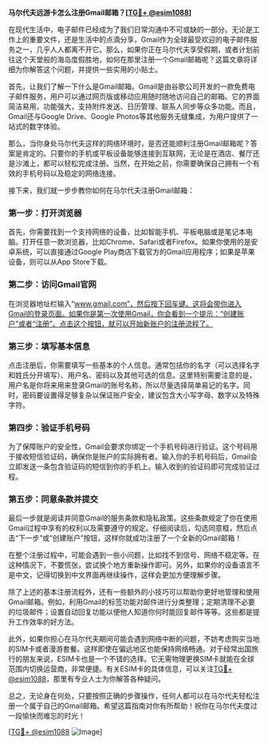 **马尔代夫远游卡怎么注册Gmail邮箱？[[TG💪+ @esim1088](https://t.me/s/esim1088)]**

在现代生活中，电子邮件已经成为了我们日常沟通中不可或缺的一部分。无论是工作上的重要文件，还是生活中的点滴分享，Gmail作为全球最受欢迎的电子邮件服务之一，几乎人人都离不开它。那么，如果你正在马尔代夫享受假期，或者计划前往这个天堂般的海岛度假胜地，如何在那里注册一个Gmail邮箱呢？这篇文章将详细为你解答这个问题，并提供一些实用的小贴士。

首先，让我们了解一下什么是Gmail邮箱。Gmail是由谷歌公司开发的一款免费电子邮件服务，用户可以通过网页版或移动应用随时随地访问自己的邮箱。它的界面简洁易用，功能强大，支持附件发送、日历管理、联系人同步等众多功能。而且，Gmail还与Google Drive、Google Photos等其他服务无缝集成，为用户提供了一站式的数字体验。

那么，当你身处马尔代夫这样的网络环境时，是否还能顺利注册Gmail邮箱呢？答案是肯定的。只要你的手机或平板设备能够连接到互联网，无论是在酒店、餐厅还是沙滩上，都可以轻松完成注册。当然，在开始之前，你需要确保自己拥有一个有效的手机号码以及稳定的网络连接。

接下来，我们就一步步教你如何在马尔代夫注册Gmail邮箱：

### **第一步：打开浏览器**
首先，你需要找到一个支持网络的设备，比如智能手机、平板电脑或是笔记本电脑。打开任意一款浏览器，比如Chrome、Safari或者Firefox。如果你使用的是安卓系统，可以直接通过Google Play商店下载官方的Gmail应用程序；如果是苹果设备，则可以从App Store下载。

### **第二步：访问Gmail官网**
在浏览器地址栏输入“www.gmail.com”，然后按下回车键。这将会带你进入Gmail的登录页面。如果你是第一次使用Gmail，你会看到一个提示：“创建账户”或者“注册”。点击这个按钮，就可以开始新账户的注册流程了。

### **第三步：填写基本信息**
点击注册后，你需要填写一些基本的个人信息。通常包括你的名字（可以选择名字和姓氏分开填写）、用户名、密码以及其他可选的信息。这里特别需要注意的是，用户名是你将来用来登录Gmail的账号名称，所以尽量选择简单易记的名字。同时，密码要设置得足够复杂以保证账户安全，建议包含大小写字母、数字以及特殊字符。

### **第四步：验证手机号码**
为了保障账户的安全性，Gmail会要求你绑定一个手机号码进行验证。这个号码用于接收短信验证码，确保你是账户的实际拥有者。输入你的手机号码后，Gmail会立即发送一条包含验证码的短信到你的手机上。输入收到的验证码即可完成验证过程。

### **第五步：同意条款并提交**
最后一步就是阅读并同意Gmail的服务条款和隐私政策。这些条款规定了你在使用Gmail过程中享有的权利以及需要遵守的规定。仔细阅读后，勾选同意框，然后点击“下一步”或“创建账户”按钮，这样你就成功注册了一个全新的Gmail邮箱！

在整个注册过程中，可能会遇到一些小问题，比如找不到信号、网络不稳定等。在这种情况下，不要慌张，尝试换个地方重新操作即可。另外，如果你的设备语言不是中文，记得切换到中文界面再继续操作，这样会更加方便理解步骤。

除了上述的基本注册流程外，还有一些额外的小技巧可以帮助你更好地管理和使用Gmail邮箱。例如，利用Gmail的标签功能对邮件进行分类整理；定期清理不必要的垃圾邮件；设置自动回复功能以便他人知道你何时能回复邮件等等。这些都是提升工作效率的好方法。

此外，如果你担心在马尔代夫期间可能会遇到网络中断的问题，不妨考虑购买当地的SIM卡或者漫游套餐。这样即使在偏远地区也能保持网络畅通。对于经常出国旅行的朋友来说，ESIM卡也是一个不错的选择。它无需物理更换SIM卡就能在全球范围内切换运营商，非常便捷。有关ESIM卡的具体信息，可以关注[TG💪+ @esim1088](https://t.me/s/esim1088)，那里有专业人士为你解答各种疑问。

总之，无论身在何处，只要按照正确的步骤操作，任何人都可以在马尔代夫轻松注册一个属于自己的Gmail邮箱。希望这篇指南对你有所帮助！祝你在马尔代夫度过一段愉快而难忘的时光！

[[TG💪+ @esim1088](https://t.me/s/esim1088) ![Image](https://i.postimg.cc/4NQfJmqS/Snipaste-2025-05-13-00-14-12.png)]